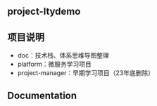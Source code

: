 **project-ltydemo**
---
项目说明
---

* doc：技术栈、体系思维导图整理
* platform：微服务学习项目
* project-manager：早期学习项目（23年底删除）

Documentation
---

